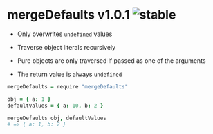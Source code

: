 
# mergeDefaults v1.0.1 ![stable](https://img.shields.io/badge/stability-stable-4EBA0F.svg?style=flat)

- Only overwrites `undefined` values

- Traverse object literals recursively

- Pure objects are only traversed if passed as one of the arguments

- The return value is always `undefined`

```coffee
mergeDefaults = require "mergeDefaults"

obj = { a: 1 }
defaultValues = { a: 10, b: 2 }

mergeDefaults obj, defaultValues
# => { a: 1, b: 2 }
```
